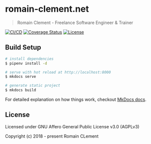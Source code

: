 # romain-clement.net

> Romain Clement - Freelance Software Engineer & Trainer

[![CI/CD](https://github.com/rclement/romain-clement.net/actions/workflows/ci-cd.yml/badge.svg)](https://github.com/rclement/romain-clement.net/actions/workflows/ci-cd.yml)
[![Coverage Status](https://img.shields.io/codecov/c/github/rclement/romain-clement.net)](https://codecov.io/gh/rclement/romain-clement.net)
[![License](https://img.shields.io/github/license/rclement/romain-clement.net)](https://github.com/rclement/romain-clement.net/blob/master/LICENSE)

## Build Setup

``` bash
# install dependencies
$ pipenv install -d

# serve with hot reload at http://localhost:8000
$ mkdocs serve

# generate static project
$ mkdocs build
```

For detailed explanation on how things work, checkout [MkDocs docs](https://mkdocs.org).

## License

Licensed under GNU Affero General Public License v3.0 (AGPLv3)

Copyright (c) 2018 - present  Romain CLement
